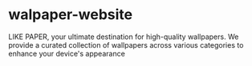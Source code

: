 # walpaper-website
LIKE PAPER, your ultimate destination for high-quality wallpapers. We provide a curated collection of wallpapers across various categories to enhance your device's appearance
